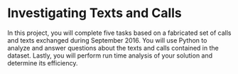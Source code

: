# Investigating Texts and Calls

In this project, you will complete five tasks based on a fabricated set of
calls and texts exchanged during September 2016. You will use Python to
analyze and answer questions about the texts and calls contained in the
dataset. Lastly, you will perform run time analysis of your solution and
determine its efficiency.


